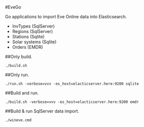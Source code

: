 #EveGo

Go applications to import Eve Online data into Elasticsearch.

- InvTypes (SqlServer)
- Regions (SqlServer)
- Stations (Sqlite)
- Solar systems (Sqlite)
- Orders (EMDR)

##Only build.

    ./build.sh

##Only run.

    ./run.sh -verbose=vvv -es_host=elacticserver.here:9200 sqlite

##Build and run.

    ./build.sh -verbose=vvv -es_host=elacticserver.here:9200 emdr

##Build & run SqlServer data import.

    ./wineve.cmd

